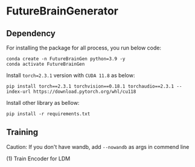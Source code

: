 # FutureBrainGenerator


## Dependency
For installing the package for all process, you run below code:

    conda create -n FutureBrainGen python=3.9 -y
    conda activate FutureBrainGen

Install `torch=2.3.1` version with `CUDA 11.8` as below:

    pip install torch==2.3.1 torchvision==0.18.1 torchaudio==2.3.1 --index-url https://download.pytorch.org/whl/cu118

Install other library as bellow:

    pip install -r requirements.txt


## Training

Caution: If you don't have wandb, add `--nowandb` as args in commend line

(1) Train Encoder for LDM